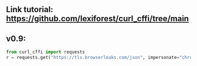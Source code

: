 ## Link tutorial: https://github.com/lexiforest/curl_cffi/tree/main

## **v0.9:**

```python
from curl_cffi import requests
r = requests.get("https://tls.browserleaks.com/json", impersonate="chrome")
```
